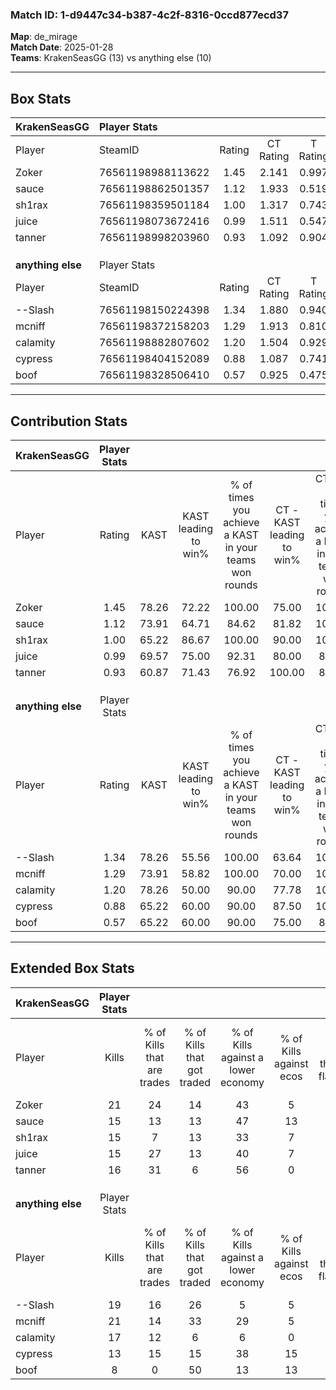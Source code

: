 ### Match ID: 1-d9447c34-b387-4c2f-8316-0ccd877ecd37  
**Map**: de_mirage  
**Match Date**: 2025-01-28  
**Teams**: KrakenSeasGG (13) vs anything else (10)  

---  

## Box Stats  

| **KrakenSeasGG**  | Player Stats      |        |           |          |       |       |       |         |        |      |     |
| :- | :- | :-: | :-: | :-: | :-: | :-: | :-: | :-: | :-: | :-: | :-: |
| Player            | SteamID           | Rating | CT Rating | T Rating | KAST  |  ADR  | Kills | Assists | Deaths | K/D  | HS% |
| Zoker             | 76561198988113622 |  1.45  |   2.141   |  0.997   | 78.26 | 97.6  |  21   |    5    |   13   | 1.62 | 23  |
| sauce             | 76561198862501357 |  1.12  |   1.933   |  0.519   | 73.91 | 94.9  |  15   |   10    |   17   | 0.88 | 86  |
| sh1rax            | 76561198359501184 |  1.00  |   1.317   |  0.743   | 65.22 | 65.7  |  15   |    2    |   14   | 1.07 | 40  |
| juice             | 76561198073672416 |  0.99  |   1.511   |  0.547   | 69.57 | 65.7  |  15   |    5    |   16   | 0.94 | 40  |
| tanner            | 76561198998203960 |  0.93  |   1.092   |  0.904   | 60.87 | 67.2  |  16   |    6    |   18   | 0.89 | 50  |
|                   |                   |        |           |          |       |       |       |         |        |      |     |
|                   |                   |        |           |          |       |       |       |         |        |      |     |
|                   |                   |        |           |          |       |       |       |         |        |      |     |
| **anything else** | Player Stats      |        |           |          |       |       |       |         |        |      |     |
| Player            | SteamID           | Rating | CT Rating | T Rating | KAST  |  ADR  | Kills | Assists | Deaths | K/D  | HS% |
| --Slash           | 76561198150224398 |  1.34  |   1.880   |  0.940   | 78.26 | 100.2 |  19   |    5    |   15   | 1.27 | 63  |
| mcniff            | 76561198372158203 |  1.29  |   1.913   |  0.810   | 73.91 | 87.8  |  21   |    3    |   17   | 1.24 | 47  |
| calamity          | 76561198882807602 |  1.20  |   1.504   |  0.929   | 78.26 | 81.7  |  17   |    4    |   15   | 1.13 | 41  |
| cypress           | 76561198404152089 |  0.88  |   1.087   |  0.741   | 65.22 | 58.3  |  13   |    3    |   15   | 0.87 | 53  |
| boof              | 76561198328506410 |  0.57  |   0.925   |  0.475   | 65.22 | 52.9  |   8   |    7    |   20   | 0.40 | 50  |
---  

## Contribution Stats  

| **KrakenSeasGG**  | Player Stats |       |                      |                                                        |                           |                                                             |                          |                                                            |
| :- | :-: | :-: | :-: | :-: | :-: | :-: | :-: | :-: |
| Player            |    Rating    | KAST  | KAST leading to win% | % of times you achieve a KAST in your teams won rounds | CT - KAST leading to win% | CT - % of times you achieve a KAST in your teams won rounds | T - KAST leading to win% | T - % of times you achieve a KAST in your teams won rounds |
| Zoker             |     1.45     | 78.26 |        72.22         |                         100.00                         |           75.00           |                           100.00                            |          66.67           |                           100.00                           |
| sauce             |     1.12     | 73.91 |        64.71         |                         84.62                          |           81.82           |                           100.00                            |          33.33           |                           50.00                            |
| sh1rax            |     1.00     | 65.22 |        86.67         |                         100.00                         |           90.00           |                           100.00                            |          80.00           |                           100.00                           |
| juice             |     0.99     | 69.57 |        75.00         |                         92.31                          |           80.00           |                            88.89                            |          66.67           |                           100.00                           |
| tanner            |     0.93     | 60.87 |        71.43         |                         76.92                          |          100.00           |                            88.89                            |          33.33           |                           50.00                            |
|                   |              |       |                      |                                                        |                           |                                                             |                          |                                                            |
|                   |              |       |                      |                                                        |                           |                                                             |                          |                                                            |
|                   |              |       |                      |                                                        |                           |                                                             |                          |                                                            |
| **anything else** | Player Stats |       |                      |                                                        |                           |                                                             |                          |                                                            |
| Player            |    Rating    | KAST  | KAST leading to win% | % of times you achieve a KAST in your teams won rounds | CT - KAST leading to win% | CT - % of times you achieve a KAST in your teams won rounds | T - KAST leading to win% | T - % of times you achieve a KAST in your teams won rounds |
| --Slash           |     1.34     | 78.26 |        55.56         |                         100.00                         |           63.64           |                           100.00                            |          42.86           |                           100.00                           |
| mcniff            |     1.29     | 73.91 |        58.82         |                         100.00                         |           70.00           |                           100.00                            |          42.86           |                           100.00                           |
| calamity          |     1.20     | 78.26 |        50.00         |                         90.00                          |           77.78           |                           100.00                            |          22.22           |                           66.67                            |
| cypress           |     0.88     | 65.22 |        60.00         |                         90.00                          |           87.50           |                           100.00                            |          28.57           |                           66.67                            |
| boof              |     0.57     | 65.22 |        60.00         |                         90.00                          |           75.00           |                            85.71                            |          42.86           |                           100.00                           |
---  

## Extended Box Stats  

| **KrakenSeasGG**  | Player Stats |                            |                            |                                    |                         |                              |                                 |        |                             |                                     |                          |                               |                            |
| :- | :-: | :-: | :-: | :-: | :-: | :-: | :-: | :-: | :-: | :-: | :-: | :-: | :-: |
| Player            |    Kills     | % of Kills that are trades | % of Kills that got traded | % of Kills against a lower economy | % of Kills against ecos | % of Kills that are flawless | % of Kills that are close duels | Deaths | % of Deaths that get traded | % of Deaths against a lower economy | % of Deaths against ecos | % of Deaths that are flawless | % of Deaths that are close |
| Zoker             |      21      |             24             |             14             |                 43                 |            5            |              57              |                0                |   13   |             46              |                 38                  |            0             |              54               |             8              |
| sauce             |      15      |             13             |             13             |                 47                 |           13            |              60              |                0                |   17   |             35              |                 35                  |            0             |              59               |             6              |
| sh1rax            |      15      |             7              |             13             |                 33                 |            7            |              47              |               13                |   14   |             14              |                 29                  |            0             |              64               |             0              |
| juice             |      15      |             27             |             13             |                 40                 |            7            |              53              |                7                |   16   |             13              |                 31                  |            0             |              50               |             6              |
| tanner            |      16      |             31             |             6              |                 56                 |            0            |              63              |                6                |   18   |             17              |                 28                  |            6             |              72               |             6              |
|                   |              |                            |                            |                                    |                         |                              |                                 |        |                             |                                     |                          |                               |                            |
|                   |              |                            |                            |                                    |                         |                              |                                 |        |                             |                                     |                          |                               |                            |
|                   |              |                            |                            |                                    |                         |                              |                                 |        |                             |                                     |                          |                               |                            |
| **anything else** | Player Stats |                            |                            |                                    |                         |                              |                                 |        |                             |                                     |                          |                               |                            |
| Player            |    Kills     | % of Kills that are trades | % of Kills that got traded | % of Kills against a lower economy | % of Kills against ecos | % of Kills that are flawless | % of Kills that are close duels | Deaths | % of Deaths that get traded | % of Deaths against a lower economy | % of Deaths against ecos | % of Deaths that are flawless | % of Deaths that are close |
| --Slash           |      19      |             16             |             26             |                 5                  |            5            |              42              |                0                |   15   |             13              |                 13                  |            0             |              47               |             0              |
| mcniff            |      21      |             14             |             33             |                 29                 |            5            |              67              |               10                |   17   |             12              |                 12                  |            0             |              71               |             6              |
| calamity          |      17      |             12             |             6              |                 6                  |            0            |              47              |               12                |   15   |              0              |                 13                  |            0             |              60               |             13             |
| cypress           |      13      |             15             |             15             |                 38                 |           15            |              85              |                0                |   15   |              7              |                 13                  |            0             |              60               |             0              |
| boof              |      8       |             0              |             50             |                 13                 |           13            |              75              |                0                |   20   |             25              |                 15                  |            0             |              45               |             5              |
